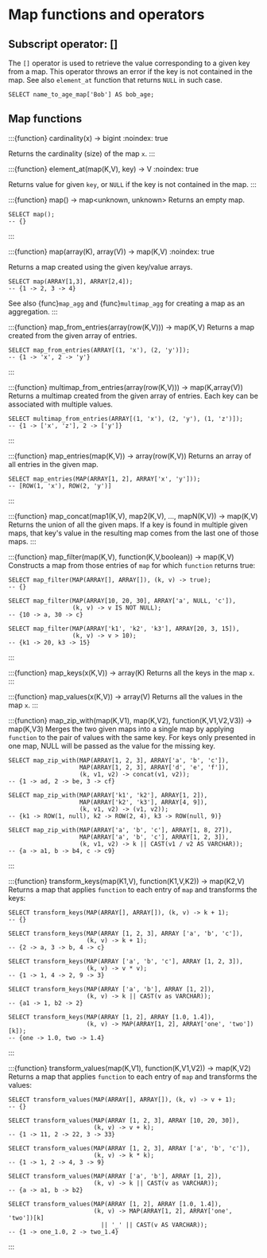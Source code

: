 # Map functions and operators

## Subscript operator: \[\]

The `[]` operator is used to retrieve the value corresponding to a given key from a map.
This operator throws an error if the key is not contained in the map.
See also `element_at` function that returns `NULL` in such case.

```
SELECT name_to_age_map['Bob'] AS bob_age;
```

## Map functions

:::{function} cardinality(x) -> bigint
:noindex: true

Returns the cardinality (size) of the map `x`.
:::

:::{function} element_at(map(K,V), key) -> V
:noindex: true

Returns value for given `key`, or `NULL` if the key is not contained in the map.
:::

:::{function} map() -> map<unknown, unknown>
Returns an empty map.

```
SELECT map();
-- {}
```
:::

:::{function} map(array(K), array(V)) -> map(K,V)
:noindex: true

Returns a map created using the given key/value arrays.

```
SELECT map(ARRAY[1,3], ARRAY[2,4]);
-- {1 -> 2, 3 -> 4}
```

See also {func}`map_agg` and {func}`multimap_agg` for creating a map as an aggregation.
:::

:::{function} map_from_entries(array(row(K,V))) -> map(K,V)
Returns a map created from the given array of entries.

```
SELECT map_from_entries(ARRAY[(1, 'x'), (2, 'y')]);
-- {1 -> 'x', 2 -> 'y'}
```
:::

:::{function} multimap_from_entries(array(row(K,V))) -> map(K,array(V))
Returns a multimap created from the given array of entries. Each key can be associated with multiple values.

```
SELECT multimap_from_entries(ARRAY[(1, 'x'), (2, 'y'), (1, 'z')]);
-- {1 -> ['x', 'z'], 2 -> ['y']}
```
:::

:::{function} map_entries(map(K,V)) -> array(row(K,V))
Returns an array of all entries in the given map.

```
SELECT map_entries(MAP(ARRAY[1, 2], ARRAY['x', 'y']));
-- [ROW(1, 'x'), ROW(2, 'y')]
```
:::

:::{function} map_concat(map1(K,V), map2(K,V), ..., mapN(K,V)) -> map(K,V)
Returns the union of all the given maps. If a key is found in multiple given maps,
that key's value in the resulting map comes from the last one of those maps.
:::

:::{function} map_filter(map(K,V), function(K,V,boolean)) -> map(K,V)
Constructs a map from those entries of `map` for which `function` returns true:

```
SELECT map_filter(MAP(ARRAY[], ARRAY[]), (k, v) -> true);
-- {}

SELECT map_filter(MAP(ARRAY[10, 20, 30], ARRAY['a', NULL, 'c']),
                  (k, v) -> v IS NOT NULL);
-- {10 -> a, 30 -> c}

SELECT map_filter(MAP(ARRAY['k1', 'k2', 'k3'], ARRAY[20, 3, 15]),
                  (k, v) -> v > 10);
-- {k1 -> 20, k3 -> 15}
```
:::

:::{function} map_keys(x(K,V)) -> array(K)
Returns all the keys in the map `x`.
:::

:::{function} map_values(x(K,V)) -> array(V)
Returns all the values in the map `x`.
:::

:::{function} map_zip_with(map(K,V1), map(K,V2), function(K,V1,V2,V3)) -> map(K,V3)
Merges the two given maps into a single map by applying `function` to the pair of values with the same key.
For keys only presented in one map, NULL will be passed as the value for the missing key.

```
SELECT map_zip_with(MAP(ARRAY[1, 2, 3], ARRAY['a', 'b', 'c']),
                    MAP(ARRAY[1, 2, 3], ARRAY['d', 'e', 'f']),
                    (k, v1, v2) -> concat(v1, v2));
-- {1 -> ad, 2 -> be, 3 -> cf}

SELECT map_zip_with(MAP(ARRAY['k1', 'k2'], ARRAY[1, 2]),
                    MAP(ARRAY['k2', 'k3'], ARRAY[4, 9]),
                    (k, v1, v2) -> (v1, v2));
-- {k1 -> ROW(1, null), k2 -> ROW(2, 4), k3 -> ROW(null, 9)}

SELECT map_zip_with(MAP(ARRAY['a', 'b', 'c'], ARRAY[1, 8, 27]),
                    MAP(ARRAY['a', 'b', 'c'], ARRAY[1, 2, 3]),
                    (k, v1, v2) -> k || CAST(v1 / v2 AS VARCHAR));
-- {a -> a1, b -> b4, c -> c9}
```
:::

:::{function} transform_keys(map(K1,V), function(K1,V,K2)) -> map(K2,V)
Returns a map that applies `function` to each entry of `map` and transforms the keys:

```
SELECT transform_keys(MAP(ARRAY[], ARRAY[]), (k, v) -> k + 1);
-- {}

SELECT transform_keys(MAP(ARRAY [1, 2, 3], ARRAY ['a', 'b', 'c']),
                      (k, v) -> k + 1);
-- {2 -> a, 3 -> b, 4 -> c}

SELECT transform_keys(MAP(ARRAY ['a', 'b', 'c'], ARRAY [1, 2, 3]),
                      (k, v) -> v * v);
-- {1 -> 1, 4 -> 2, 9 -> 3}

SELECT transform_keys(MAP(ARRAY ['a', 'b'], ARRAY [1, 2]),
                      (k, v) -> k || CAST(v as VARCHAR));
-- {a1 -> 1, b2 -> 2}

SELECT transform_keys(MAP(ARRAY [1, 2], ARRAY [1.0, 1.4]),
                      (k, v) -> MAP(ARRAY[1, 2], ARRAY['one', 'two'])[k]);
-- {one -> 1.0, two -> 1.4}
```
:::

:::{function} transform_values(map(K,V1), function(K,V1,V2)) -> map(K,V2)
Returns a map that applies `function` to each entry of `map` and transforms the values:

```
SELECT transform_values(MAP(ARRAY[], ARRAY[]), (k, v) -> v + 1);
-- {}

SELECT transform_values(MAP(ARRAY [1, 2, 3], ARRAY [10, 20, 30]),
                        (k, v) -> v + k);
-- {1 -> 11, 2 -> 22, 3 -> 33}

SELECT transform_values(MAP(ARRAY [1, 2, 3], ARRAY ['a', 'b', 'c']),
                        (k, v) -> k * k);
-- {1 -> 1, 2 -> 4, 3 -> 9}

SELECT transform_values(MAP(ARRAY ['a', 'b'], ARRAY [1, 2]),
                        (k, v) -> k || CAST(v as VARCHAR));
-- {a -> a1, b -> b2}

SELECT transform_values(MAP(ARRAY [1, 2], ARRAY [1.0, 1.4]),
                        (k, v) -> MAP(ARRAY[1, 2], ARRAY['one', 'two'])[k]
                          || '_' || CAST(v AS VARCHAR));
-- {1 -> one_1.0, 2 -> two_1.4}
```
:::

